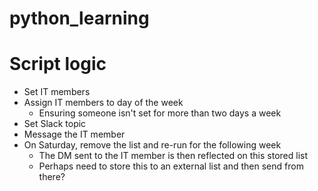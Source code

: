 # python_learning

# Script logic

- Set IT members
- Assign IT members to day of the week
  - Ensuring someone isn't set for more than two days a week
- Set Slack topic
- Message the IT member
- On Saturday, remove the list and re-run for the following week
  - The DM sent to the IT member is then reflected on this stored list
  - Perhaps need to store this to an external list and then send from there?
